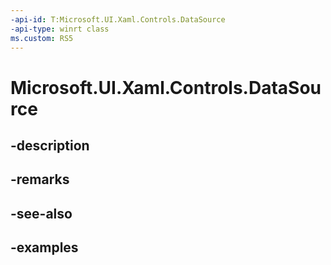```yaml
---
-api-id: T:Microsoft.UI.Xaml.Controls.DataSource
-api-type: winrt class
ms.custom: RS5
---
```


<!-- Class syntax.
public class DataSource 
-->

# Microsoft.UI.Xaml.Controls.DataSource

## -description

## -remarks

## -see-also

## -examples

